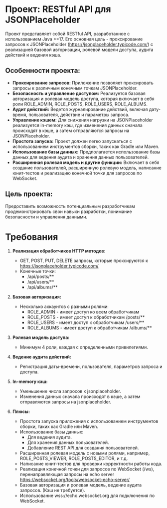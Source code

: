 
# Проект: RESTful API для JSONPlaceholder

Проект представляет собой RESTful API, разработанное с использованием Java >=17. Его основная цель - проксирование запросов к JSONPlaceholder (https://jsonplaceholder.typicode.com/) с реализацией базовой авторизации, ролевой модели доступа, аудита действий и ведения кэша.

## Особенности проекта:

- **Проксирование запросов:** Приложение позволяет проксировать запросы к различным конечным точкам JSONPlaceholder.
- **Безопасность и управление доступом:** Реализуется базовая авторизация и ролевая модель доступа, которая включает в себя роли ROLE_ADMIN, ROLE_POSTS, ROLE_USERS, ROLE_ALBUMS.
- **Аудит действий:** Ведется журналирование действий, включая дату-время, пользователя, действие и параметры запроса.
- **Управление кэшем:** Для снижения нагрузки на JSONPlaceholder реализуется in-memory кэш, где изменения данных сначала происходят в кэше, а затем отправляются запросы на JSONPlaceholder.
- **Простота запуска:** Проект должен легко запускаться с использованием инструментов сборки, таких как Gradle или Maven.
- **Использование базы данных:** Предполагается использование базы данных для ведения аудита и хранения данных пользователей.
- **Расширенная ролевая модель и другие функции:** Включает в себя создание пользователей, расширенную ролевую модель, написание юнит-тестов и реализацию конечной точки для запросов по WebSocket.

## Цель проекта:
Предоставить возможность потенциальным разработчикам продемонстрировать свои навыки разработки, понимание безопасности и управления данными.

# Требования

1) **Реализация обработчиков HTTP методов:**
    - GET, POST, PUT, DELETE запросы, которые проксируются к https://jsonplaceholder.typicode.com/
    - Конечные точки:
        - /api/posts/**
        - /api/users/**
        - /api/albums/**

2) **Базовая авторизация:**
    - Несколько аккаунтов с разными ролями:
        - ROLE_ADMIN - имеет доступ ко всем обработчикам
        - ROLE_POSTS - имеет доступ к обработчикам /posts/**
        - ROLE_USERS - имеет доступ к обработчикам /users/**
        - ROLE_ALBUMS - имеет доступ к обработчикам /albums/**

3) **Ролевая модель доступа:**
    - Минимум 4 роли, каждая с определенными привилегиями.

4) **Ведение аудита действий:**
    - Регистрация даты-времени, пользователя, параметров запроса и доступа.

5) **In-memory кэш:**
    - Уменьшение числа запросов к jsonplaceholder.
    - Изменения данных сначала происходят в кэше, а затем отправляются запросы на jsonplaceholder.

6) **Плюсы:**
    - Простота запуска приложения с использованием инструментов сборки, таких как Gradle или Maven.
    - Использование базы данных:
        - Для ведения аудита.
        - Для хранения данных пользователей.
        - Добавление REST API для создания пользователей.
    - Расширенная ролевая модель с новыми ролями, например, ROLE_POSTS_VIEWER, ROLE_POSTS_EDITOR, и т.д.
    - Написание юнит-тестов для проверки корректности работы кода.
    - Реализация конечной точки для запросов по WebSocket (/ws), перенаправляющая запросы на echo server https://websocket.org/tools/websocket-echo-server/
    - Базовая авторизация и ролевая модель, ведение аудита запросов. (Кэш не требуется).
    - Использование wss://echo.websocket.org для подключения по WebSocket.


